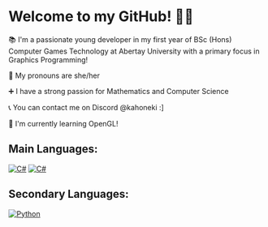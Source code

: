 # Welcome to my GitHub! 🍓🍓  
  
📚 I'm a passionate young developer in my first year of BSc (Hons) Computer Games Technology at Abertay University with a primary focus in Graphics Programming!
  
📌 My pronouns are she/her  
  
➕ I have a strong passion for Mathematics and Computer Science  
  
📞 You can contact me on Discord @kahoneki :]  
  
🎇 I'm currently learning OpenGL!

## Main Languages:
[![C#](https://img.shields.io/badge/C%2B%2B-00599C?style=for-the-badge&logo=c%2B%2B&logoColor=white)](https://www.learncpp.com/)
[![C#](https://img.shields.io/badge/C%23-239120?style=for-the-badge&logo=c-sharp&logoColor=white)](https://learn.microsoft.com/en-us/dotnet/csharp/)

## Secondary Languages:
[![Python](https://img.shields.io/badge/Python-3776AB?style=for-the-badge&logo=python&logoColor=white)](https://www.python.org/doc/)
